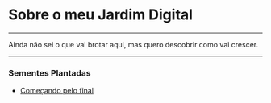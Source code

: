 # Sobre o meu Jardim Digital

---

Ainda não sei o que vai brotar aqui, mas quero descobrir como vai crescer.

---

### Sementes Plantadas

- [Começando pelo final](./2023-10-23-comecando-pelo-final/content.md)